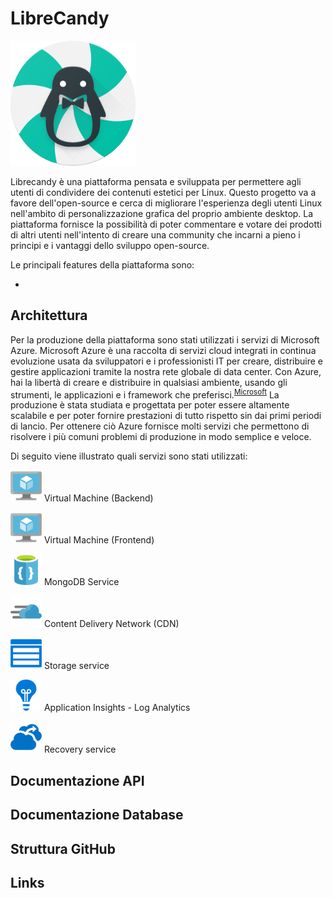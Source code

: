 # LibreCandy

<img src="doc/frontend/logo.png" width="200">

Librecandy è una piattaforma pensata e sviluppata per permettere agli utenti di condividere dei contenuti estetici per Linux. Questo progetto va a favore dell'open-source e cerca di migliorare l'esperienza degli utenti Linux nell'ambito di personalizzazione grafica del proprio ambiente desktop. La piattaforma fornisce la possibilità di poter commentare e votare dei prodotti di altri utenti nell'intento di creare una community che incarni a pieno i principi e i vantaggi dello sviluppo open-source.

Le principali features della piattaforma sono:

-

## Architettura

Per la produzione della piattaforma sono stati utilizzati i servizi di Microsoft Azure.
Microsoft Azure è una raccolta di servizi cloud integrati in continua evoluzione usata da sviluppatori e i professionisti IT per creare, distribuire e gestire applicazioni tramite la nostra rete globale di data center. Con Azure, hai la libertà di creare e distribuire in qualsiasi ambiente, usando gli strumenti, le applicazioni e i framework che preferisci.<sup><a href="https://azure.microsoft.com/it-it/overview/what-is-azure/">Microsoft</a></sup>
La produzione è stata studiata e progettata per poter essere altamente scalabile e per poter fornire prestazioni di tutto rispetto sin dai primi periodi di lancio. Per ottenere ciò Azure fornisce molti servizi che permettono di risolvere i più comuni problemi di produzione in modo semplice e veloce.

Di seguito viene illustrato quali servizi sono stati utilizzati:



<img src="doc/Icons/vm.png" width="50"> Virtual Machine (Backend)

    

<img src="doc/Icons/vm.png" width="50"> Virtual Machine (Frontend)

<img src="doc/Icons/db.png" width="50"> MongoDB Service

<img src="doc/Icons/cdn.png" width="50"> Content Delivery Network (CDN)

<img src="doc/Icons/storage.png" width="50"> Storage service

<img src="doc/Icons/log.png" width="50"> Application Insights - Log Analytics

<img src="doc/Icons/backup.png" width="50"> Recovery service

## Documentazione API

## Documentazione Database

## Struttura GitHub

## Links
